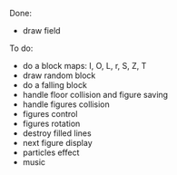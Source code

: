 Done:

- draw field

To do:

- do a block maps: I, O, L, r, S, Z, T
- draw random block
- do a falling block
- handle floor collision and figure saving
- handle figures collision
- figures control
- figures rotation
- destroy filled lines
- next figure display
- particles effect
- music
